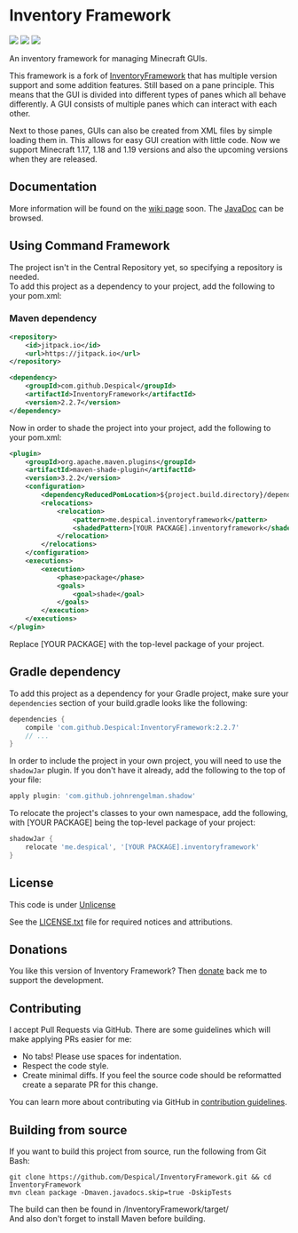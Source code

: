 # Inventory Framework
[![](https://jitpack.io/v/Despical/InventoryFramework.svg)](https://jitpack.io/#Despical/InventoryFramework)
[![](https://img.shields.io/badge/JavaDocs-latest-lime.svg)](https://javadoc.io/doc/com.github.Despical/InventoryFramework)
[![](https://img.shields.io/badge/Wiki-click-lime.svg)](https://github.com/Despical/InventoryFramework/wiki)

An inventory framework for managing Minecraft GUIs.

This framework is a fork of [InventoryFramework](https://github.com/stefvanschie/IF) that has multiple version support and some addition features. Still based on a pane principle. This means that the GUI is divided into different types of panes which all behave differently. A GUI consists of multiple panes which can interact with each other.

Next to those panes, GUIs can also be created from XML files by simple loading them in. This allows for easy GUI creation with little code. Now we support Minecraft 1.17, 1.18 and 1.19 versions and also the upcoming versions when they are released.

## Documentation
More information will be found on the [wiki page](https://github.com/Despical/InventoryFramework/wiki) soon. The [JavaDoc](https://javadoc.jitpack.io/com/github/Despical/InventoryFramework/latest/javadoc/index.html) can be browsed.

## Using Command Framework
The project isn't in the Central Repository yet, so specifying a repository is needed.<br>
To add this project as a dependency to your project, add the following to your pom.xml:

### Maven dependency
```xml
<repository>
    <id>jitpack.io</id>
    <url>https://jitpack.io</url>
</repository>
```
```xml
<dependency>
    <groupId>com.github.Despical</groupId>
    <artifactId>InventoryFramework</artifactId>
    <version>2.2.7</version>
</dependency>
```

Now in order to shade the project into your project, add the following to your pom.xml:
```XML
<plugin>
    <groupId>org.apache.maven.plugins</groupId>
    <artifactId>maven-shade-plugin</artifactId>
    <version>3.2.2</version>
    <configuration>
        <dependencyReducedPomLocation>${project.build.directory}/dependency-reduced-pom.xml</dependencyReducedPomLocation>
        <relocations>
            <relocation>
                <pattern>me.despical.inventoryframework</pattern>
                <shadedPattern>[YOUR PACKAGE].inventoryframework</shadedPattern>
            </relocation>
        </relocations>
    </configuration>
    <executions>
        <execution>
            <phase>package</phase>
            <goals>
                <goal>shade</goal>
            </goals>
        </execution>
    </executions>
</plugin>
```
Replace [YOUR PACKAGE] with the top-level package of your project.

## Gradle dependency
To add this project as a dependency for your Gradle project, make sure your `dependencies` section of your build.gradle looks like the following:
```Groovy
dependencies {
    compile 'com.github.Despical:InventoryFramework:2.2.7'
    // ...
}
```
In order to include the project in your own project, you will need to use the `shadowJar` plugin. If you don't have it already, add the following to the top of your file:
```Groovy
apply plugin: 'com.github.johnrengelman.shadow'
```
To relocate the project's classes to your own namespace, add the following, with [YOUR PACKAGE] being the top-level package of your project:
```Groovy
shadowJar {
    relocate 'me.despical', '[YOUR PACKAGE].inventoryframework'
}
```

## License
This code is under [Unlicense](https://unlicense.org/)

See the [LICENSE.txt](https://github.com/Despical/InventoryFramework/blob/main/LICENSE) file for required notices and attributions.

## Donations
You like this version of Inventory Framework? Then [donate](https://www.patreon.com/despical) back me to support the development.

## Contributing

I accept Pull Requests via GitHub. There are some guidelines which will make applying PRs easier for me:
+ No tabs! Please use spaces for indentation.
+ Respect the code style.
+ Create minimal diffs. If you feel the source code should be reformatted create a separate PR for this change.

You can learn more about contributing via GitHub in [contribution guidelines](../CONTRIBUTING.md).

## Building from source
If you want to build this project from source, run the following from Git Bash:

    git clone https://github.com/Despical/InventoryFramework.git && cd InventoryFramework
    mvn clean package -Dmaven.javadocs.skip=true -DskipTests

The build can then be found in /InventoryFramework/target/<br>
And also don't forget to install Maven before building.
